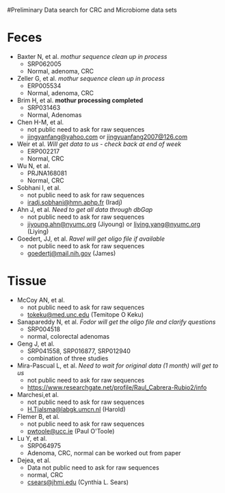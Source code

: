 #Preliminary Data search for CRC and Microbiome data sets


# Feces

* Baxter N, et al. *mothur sequence clean up in process*
	* SRP062005
	* Normal, adenoma, CRC
* Zeller G, et al. *mothur sequence clean up in process* 
	* ERP005534
	* Normal, adenoma, CRC
* Brim H, et al. **mothur processing completed**
	* SRP031463
	* Normal, Adenomas
* Chen H-M, et al.
	* not public need to ask for raw sequences
	* jingyanfang@yahoo.com or jingyuanfang2007@126.com
* Weir et al. *Will get data to us - check back at end of week*
	* ERP002217
	* Normal, CRC
* Wu N, et al. 
	* PRJNA168081
	* Normal, CRC
* Sobhani I, et al.
	* not public need to ask for raw sequences
	* iradj.sobhani@hmn.aphp.fr (Iradj)
* Ahn J, et al. *Need to get all data through dbGap*
	* not public need to ask for raw sequences
	* jiyoung.ahn@nyumc.org (Jiyoung) or liying.yang@nyumc.org (Liying)
*  Goedert, JJ, et al. *Ravel will get oligo file if available*
	*  not public need to ask for raw sequences
	*  goedertj@mail.nih.gov (James)



# Tissue
* McCoy AN, et al.
	* not public need to ask for raw sequences
	* tokeku@med.unc.edu (Temitope O Keku)
*  Sanapareddy N, et al. *Fodor will get the oligo file and clarify questions*
	*  SRP004518
	*  normal, colorectal adenomas  
* Geng J, et al.
	* SRP041558, SRP016877, SRP012940
	* combination of three studies
* Mira-Pascual L, et al. *Need to wait for original data (1 month) will get to us*
	* not public need to ask for raw sequences
	* https://www.researchgate.net/profile/Raul_Cabrera-Rubio2/info  
* Marchesi,et al.
	* not public need to ask for raw sequences
	* H.Tjalsma@labgk.umcn.nl (Harold)
* Flemer B, et al.
	* not public need to ask for raw sequences
	* pwtoole@ucc.ie (Paul O'Toole)
* Lu Y, et al.  
	* SRP064975
	* Adenoma, CRC, normal can be worked out from paper
* Dejea, et al.  
	* Data not public need to ask for raw sequences
	* normal, CRC
	* csears@jhmi.edu (Cynthia L. Sears)
